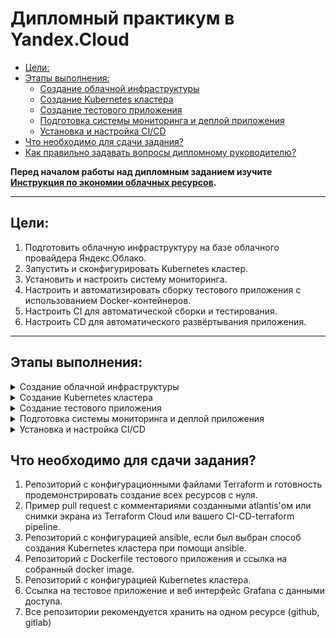 # Дипломный практикум в Yandex.Cloud
  * [Цели:](#цели)
  * [Этапы выполнения:](#этапы-выполнения)
     * [Создание облачной инфраструктуры](#создание-облачной-инфраструктуры)
     * [Создание Kubernetes кластера](#создание-kubernetes-кластера)
     * [Создание тестового приложения](#создание-тестового-приложения)
     * [Подготовка cистемы мониторинга и деплой приложения](#подготовка-cистемы-мониторинга-и-деплой-приложения)
     * [Установка и настройка CI/CD](#установка-и-настройка-cicd)
  * [Что необходимо для сдачи задания?](#что-необходимо-для-сдачи-задания)
  * [Как правильно задавать вопросы дипломному руководителю?](#как-правильно-задавать-вопросы-дипломному-руководителю)

**Перед началом работы над дипломным заданием изучите [Инструкция по экономии облачных ресурсов](https://github.com/netology-code/devops-materials/blob/master/cloudwork.MD).**

---
## Цели:

1. Подготовить облачную инфраструктуру на базе облачного провайдера Яндекс.Облако.
2. Запустить и сконфигурировать Kubernetes кластер.
3. Установить и настроить систему мониторинга.
4. Настроить и автоматизировать сборку тестового приложения с использованием Docker-контейнеров.
5. Настроить CI для автоматической сборки и тестирования.
6. Настроить CD для автоматического развёртывания приложения.

---
## Этапы выполнения:

<details><summary>Создание облачной инфраструктуры</summary>

Обновим Terraform до последней версии

```
terraform version
Terraform v1.9.3
on linux_amd64
```

С помощью terraform создадим сервисный аккаунт и bucket для backend'a Terraform (хранение tfstate файлов)  

bucket.tf link  

Далее создадим VPC так, чтобы подсети были разнесены по разным зонам 
networks.tf link  

В результате работы terraform мы получаем master ноду и 3 worker
```
terraform apply
Apply complete! Resources: 16 added, 0 changed, 0 destroyed.

Outputs:

external_ip_control_plane = "51.250.11.205"
external_ip_nodes = tolist([
  "89.169.138.220",
  "89.169.160.113",
  "51.250.36.217",
])
```

В kubespray/inventory/my-k8s-cluster мы получаем файл hosts.yml, который пригодится нам в дальнейшем дял установки кластера через kubespray
```
---
all:
  hosts:
    control-plane:
      ansible_host: 51.250.11.205
      ansible_user: ubuntu
    node-1:
      ansible_host: 89.169.138.220
      ansible_user: ubuntu
    node-2:
      ansible_host: 89.169.160.113
      ansible_user: ubuntu
    node-3:
      ansible_host: 51.250.36.217
      ansible_user: ubuntu
  children:
    kube_control_plane:
      hosts:
        control-plane:
    kube_node:
      hosts:
        node-1:
        node-2:
        node-3:
    etcd:
      hosts:
        control-plane:
    k8s_cluster:
      vars:
        supplementary_addresses_in_ssl_keys: [51.250.11.205]
      children:
        kube_control_plane:
        kube_node:
    calico_rr:
      hosts: {}
```
</details>
  
<details><summary>Создание Kubernetes кластера</summary>

Теперь создадим k8s кластер, для этого воспользуемся kubespray
```
git clone https://github.com/kubernetes-sigs/kubespray // клонируем репозиторий

sudo pip3 install -r requirements.txt // устанавливаем зависимости
```
На основе inventory hosts, сгенерированного с помощью terraform на предыдущем этапе, запустим ansible playbook
```
ansible-playbook -i inventory/my-k8s-cluster/hosts.yml --become --become-user=root cluster.yml
```
Подождем пока он закончит установку и после окончания скопируем с master ноды файл /etc/kubernetes/admin.conf на нашу локальную машину.
ВАЖНО - в файле необходимо заменить server ip на внешний ip адрес нашей master ноды
```
apiVersion: v1
clusters:
- cluster:
    certificate-authority-data: LS0tLS1CRUdJTiBDRVJUSUZJQ0FURS0tLS0tCk1JSURCVENDQ
    server: https://51.250.11.205:6443
  name: cluster.local
contexts:
- context:
    cluster: cluster.local
    user: kubernetes-admin
  name: kubernetes-admin@cluster.local
current-context: kubernetes-admin@cluster.local
kind: Config
preferences: {}
users:
- name: kubernetes-admin
  user:
    client-certificate-data: LS0tLS1CRUdJTiBDRVJUSUZJQ0FURS0tLS0tCk1JSURLVENDQWhHZ0F3SUJBZ0lJY3k4ZjZwSjlldk13R
    client-key-data: 0tLS1CRUdJTiBSU0EgUFJJVkFURSBLRVktLS0tLQpNSUlFb2dJQkFBS0NBUUVBelBlWVcwa3VocEVYdzlDSXAxd1V
```
Далее проверим наш кластер
```
kubectl get nodes
NAME            STATUS   ROLES           AGE     VERSION
control-plane   Ready    control-plane   7h18m   v1.30.3
node-1          Ready    <none>          7h17m   v1.30.3
node-2          Ready    <none>          7h17m   v1.30.3
node-3          Ready    <none>          7h17m   v1.30.3
```
```
kubectl get pods --all-namespaces
NAMESPACE     NAME                                                     READY   STATUS    RESTARTS        AGE
default       alertmanager-prometheus-stack-kube-prom-alertmanager-0   2/2     Running   0               6h24m
default       diploma-69d9948f7f-q7649                                 1/1     Running   0               118m
default       diploma-69d9948f7f-tt4rj                                 1/1     Running   0               118m
default       diploma-69d9948f7f-zv4tx                                 1/1     Running   0               118m
default       prometheus-prometheus-stack-kube-prom-prometheus-0       2/2     Running   0               6h24m
default       prometheus-stack-grafana-54b97b5955-pb54l                3/3     Running   0               6h25m
default       prometheus-stack-kube-prom-operator-6fd5b7d8c5-pnzfb     1/1     Running   0               6h25m
default       prometheus-stack-kube-state-metrics-7f9d94c768-5nw9r     1/1     Running   0               6h25m
default       prometheus-stack-prometheus-node-exporter-8gh8r          1/1     Running   0               6h25m
default       prometheus-stack-prometheus-node-exporter-9hwpg          1/1     Running   0               6h25m
default       prometheus-stack-prometheus-node-exporter-d66cz          1/1     Running   0               6h25m
default       prometheus-stack-prometheus-node-exporter-t692s          1/1     Running   0               6h25m
kube-system   calico-kube-controllers-c7cc688f8-chxrl                  1/1     Running   0               7h16m
kube-system   calico-node-pf8rl                                        1/1     Running   0               7h17m
kube-system   calico-node-qwbnk                                        1/1     Running   0               7h17m
kube-system   calico-node-tjqdv                                        1/1     Running   0               7h17m
kube-system   calico-node-wmclj                                        1/1     Running   0               7h17m
kube-system   coredns-776bb9db5d-ftb8w                                 1/1     Running   0               7h15m
kube-system   coredns-776bb9db5d-qcv96                                 1/1     Running   0               7h15m
kube-system   dns-autoscaler-6ffb84bd6-krsfb                           1/1     Running   0               7h15m
kube-system   kube-apiserver-control-plane                             1/1     Running   2 (7h14m ago)   7h19m
kube-system   kube-controller-manager-control-plane                    1/1     Running   3 (7h14m ago)   7h19m
kube-system   kube-proxy-6lgvl                                         1/1     Running   0               7h18m
kube-system   kube-proxy-rcbdb                                         1/1     Running   0               7h18m
kube-system   kube-proxy-tblp7                                         1/1     Running   0               7h18m
kube-system   kube-proxy-x9mtm                                         1/1     Running   0               7h18m
kube-system   kube-scheduler-control-plane                             1/1     Running   2 (7h14m ago)   7h19m
kube-system   nginx-proxy-node-1                                       1/1     Running   0               7h18m
kube-system   nginx-proxy-node-2                                       1/1     Running   0               7h18m
kube-system   nginx-proxy-node-3                                       1/1     Running   0               7h18m
kube-system   nodelocaldns-64zqb                                       1/1     Running   0               7h15m
kube-system   nodelocaldns-hscxm                                       1/1     Running   0               7h15m
kube-system   nodelocaldns-ljhh4                                       1/1     Running   0               7h15m
kube-system   nodelocaldns-m6ff2                                       1/1     Running   0               7h15m
```
</details>

  
<details><summary>Создание тестового приложения</summary>
На основе nginx, создадим docker image, который будет имитировать работу нашего приложения  
Выберем DockerHub как регистри

Repository link

Dockerfile link

nginx conf link

![]()  image of docker registry

Для того чтобы развернуть наше приложение в k8s кластере, подготовим deployment и service файлы
```
---
apiVersion: apps/v1
kind: Deployment
metadata:
  name: diploma
spec:
  replicas: 3
  selector:
    matchLabels:
      app: diploma
  template:
    metadata:
      labels:
        app: diploma
    spec:
      containers:
        - name: diploma
          image: networkdockering/diploma:{{image_tag}}
          ports:
            - name: http
              containerPort: 80
              protocol: TCP
```
```
---
apiVersion: v1
kind: Service
metadata:
  name: diploma-svc
spec:
  type: NodePort
  selector:
    app: diploma
  ports:
    - name: web
      nodePort: 30903
      port: 80
      targetPort: 80
```
Для нашего приложения, в terraform, опишем network balancer
```
resource "yandex_lb_network_load_balancer" "nlb-my-k8s-app" {

  name = "nlb-my-k8s-app"

  listener {
    name        = "app-listener"
    port        = 80
    target_port = 30903
    external_address_spec {
      ip_version = "ipv4"
    }
  }
```
</details>

  
<details><summary>Подготовка cистемы мониторинга и деплой приложения</summary>

Развернем мониторинг с помощью Helm
```
helm version
version.BuildInfo{Version:"v3.15.3", GitCommit:"3bb50bbbdd9c946ba9989fbe4fb4104766302a64", GitTreeState:"clean", GoVersion:"go1.22.5"}
```
Для этого воспользуемся данным [чартом](https://github.com/prometheus-community/helm-charts/tree/main/charts/kube-prometheus-stack)  
```
helm repo add prometheus-community https://prometheus-community.github.io/helm-charts
helm repo update
helm install prometheus-stack  prometheus-community/kube-prometheus-stack
```
```
helm list
NAME                    NAMESPACE       REVISION        UPDATED                                 STATUS          CHART                           APP VERSION
prometheus-stack        default         1               2024-07-28 06:50:17.37653586 +0000 UTC  deployed        kube-prometheus-stack-61.4.0    v0.75.2  
```
Для Grafana создадим NodePort service
```
---
apiVersion: v1
kind: Service
metadata:
  name: grafana
spec:
  type: NodePort
  selector:
    app.kubernetes.io/name: grafana
  ports:
    - name: http
      nodePort: 30902
      port: 3000
      targetPort: 3000
```
С помощью terraform опишем network balancer для нашего приложения и Grafana, с целью получения доступа извне
```
resource "yandex_lb_target_group" "nlb-group-grafana" {

  name       = "nlb-group-grafana"
  depends_on = [yandex_compute_instance_group.k8s-node-group]

  dynamic "target" {
    for_each = yandex_compute_instance_group.k8s-node-group.instances
    content {
      subnet_id = target.value.network_interface.0.subnet_id
      address   = target.value.network_interface.0.ip_address
    }
  }
}

resource "yandex_lb_network_load_balancer" "nlb-graf" {

  name = "nlb-grafana"

  listener {
    name        = "grafana-listener"
    port        = 3000
    target_port = 30902
    external_address_spec {
      ip_version = "ipv4"
    }
  }

  attached_target_group {
    target_group_id = yandex_lb_target_group.nlb-group-grafana.id

    healthcheck {
      name = "healthcheck"
      tcp_options {
        port = 30902
      }
    }
  }
  depends_on = [yandex_lb_target_group.nlb-group-grafana]
}

resource "yandex_lb_network_load_balancer" "nlb-appl" {

  name = "nlb-my-k8s-app"

  listener {
    name        = "app-listener"
    port        = 80
    target_port = 30903
    external_address_spec {
      ip_version = "ipv4"
    }
  }

  attached_target_group {
    target_group_id = yandex_lb_target_group.nlb-group-grafana.id

    healthcheck {
      name = "healthcheck"
      tcp_options {
        port = 30903
      }
    }
  }
  depends_on = [yandex_lb_target_group.nlb-group-grafana]
}
```
Проверим
```
kubectl get svc -w
NAME                                        TYPE        CLUSTER-IP      EXTERNAL-IP   PORT(S)                      AGE
alertmanager-operated                       ClusterIP   None            <none>        9093/TCP,9094/TCP,9094/UDP   6h53m
diploma-svc                                 NodePort    10.233.5.22     <none>        80:30903/TCP                 146m
grafana                                     NodePort    10.233.7.61     <none>        3000:30902/TCP               6h50m
kubernetes                                  ClusterIP   10.233.0.1      <none>        443/TCP                      7h48m
prometheus-operated                         ClusterIP   None            <none>        9090/TCP                     6h53m
prometheus-stack-grafana                    ClusterIP   10.233.63.161   <none>        80/TCP                       6h53m
prometheus-stack-kube-prom-alertmanager     ClusterIP   10.233.34.154   <none>        9093/TCP,8080/TCP            6h53m
prometheus-stack-kube-prom-operator         ClusterIP   10.233.2.29     <none>        443/TCP                      6h53m
prometheus-stack-kube-prom-prometheus       ClusterIP   10.233.51.106   <none>        9090/TCP,8080/TCP            6h53m
prometheus-stack-kube-state-metrics         ClusterIP   10.233.42.87    <none>        8080/TCP                     6h53m
prometheus-stack-prometheus-node-exporter   ClusterIP   10.233.47.126   <none>        9100/TCP                     6h53m
```
Проверим в браузере
![]() grafama image

[app - наш load balancer](http://51.250.34.133/) 

[grafana](http://51.250.40.131:3000)  

![app image]()  

![yandex cloud resources]()

</details>

  
<details><summary>Установка и настройка CI/CD</summary>

Для CI/CD воспользуемся GitHub Actions

[repository link]()

[CICD манифест]()

В настройках репозитория нашего приложения зададим необходимые secrets и variables

![secrets image]()

Наш манифест (расположен в /.github/workflows) - link cicd.yml

```
name: CICD

env:
  IMAGE_NAME: ${{ secrets.DOCKER_USERNAME }}/diploma
  TAG: ${{ github.run_number }}
  FILE_TAG: ./environments/value_tag
  VARS_APP_REPO: ${{ vars.APP_REPO }}
  REPO_DIR: app
  
on:
  push:
    branches:
    - main
    tags:
    - '*'
   
jobs:

  build:
    outputs:
      image_tag: ${{ env.TAG }}
    runs-on: ubuntu-latest

    steps:
    
    - name: Get files
      uses: actions/checkout@v3

    - name: Set env TAG
      id: step_tag
      run: echo "TAG=$(echo ${GITHUB_REF:10})" >> $GITHUB_ENV
      if: startsWith(github.ref, 'refs/tags/v')
      
    - name: Build the Docker image
      run: docker build . --file Dockerfile --tag ${{ env.IMAGE_NAME }}:${{ env.TAG }}
    
    - name: Push the Docker image
      run: |
        docker login --username ${{ secrets.DOCKER_USERNAME }} --password ${{ secrets.DOCKER_PASSWORD }}
        docker push ${{ env.IMAGE_NAME }}:${{ env.TAG }}


  deploy: 
    
    needs: build
    if: github.ref == 'refs/heads/main'
    runs-on: ubuntu-latest

    steps:

    - name: Update application
      env:
        tag: ${{ needs.build.outputs.image_tag }}
      uses: appleboy/ssh-action@v1.0.3
      with:
        host: ${{ secrets.SSH_HOST }}
        username: ${{ secrets.SSH_USERNAME }}
        key: ${{ secrets.SSH_KEY }}
        port: ${{ secrets.SSH_PORT }}
        script: |
          sudo su 
          sudo apt install git -y
          kubectl delete -f /app/kuber/deployment.yaml
          kubectl delete -f /app/kuber/service.yaml
          rm -rf /${{ env.REPO_DIR}}
          git clone ${{ env.VARS_APP_REPO }} /${{ env.REPO_DIR}}
          cd /${{ env.REPO_DIR}}
          sed -i "s|{{image_tag}}|${{ env.tag }}|g" kuber/deployment.yaml
          sudo kubectl apply -f kuber/deployment.yaml
          sudo kubectl apply -f kuber/service.yaml
          sudo kubectl get po,svc | grep diploma
```
Во время сборки docker image, build осуществляется на основе ранее созданного [Dockerfile](), а deploy организован с помощью ранее упомянутых [deployment.yml]() и [service.yml]() - в нашем k8s создаются объекты, на основе данных манифестов

Сделаем небольшое изменение в нашем приложении и проверим
```

```

</details>
  
## Что необходимо для сдачи задания?

1. Репозиторий с конфигурационными файлами Terraform и готовность продемонстрировать создание всех ресурсов с нуля.
2. Пример pull request с комментариями созданными atlantis'ом или снимки экрана из Terraform Cloud или вашего CI-CD-terraform pipeline.
3. Репозиторий с конфигурацией ansible, если был выбран способ создания Kubernetes кластера при помощи ansible.
4. Репозиторий с Dockerfile тестового приложения и ссылка на собранный docker image.
5. Репозиторий с конфигурацией Kubernetes кластера.
6. Ссылка на тестовое приложение и веб интерфейс Grafana с данными доступа.
7. Все репозитории рекомендуется хранить на одном ресурсе (github, gitlab)
